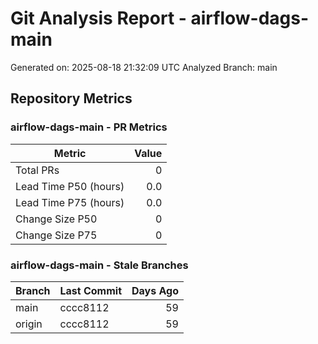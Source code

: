 # Git Analysis Report - airflow-dags-main

Generated on: 2025-08-18 21:32:09 UTC
Analyzed Branch: main

## Repository Metrics

### airflow-dags-main - PR Metrics

| Metric                | Value |
| --------------------- | ----: |
| Total PRs             | 0     |
| Lead Time P50 (hours) | 0.0   |
| Lead Time P75 (hours) | 0.0   |
| Change Size P50       | 0     |
| Change Size P75       | 0     |

### airflow-dags-main - Stale Branches

| Branch | Last Commit | Days Ago |
| ------ | ----------- | -------: |
| main   | cccc8112    | 59       |
| origin | cccc8112    | 59       |